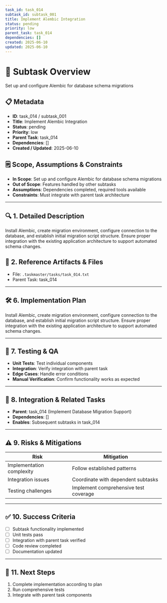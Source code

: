 ```yaml
---
task_id: task_014
subtask_id: subtask_001
title: Implement Alembic Integration
status: pending
priority: low
parent_task: task_014
dependencies: []
created: 2025-06-10
updated: 2025-06-10
---
```


# 🎯 Subtask Overview
Set up and configure Alembic for database schema migrations

## 📋 Metadata
- **ID**: task_014 / subtask_001
- **Title**: Implement Alembic Integration
- **Status**: pending
- **Priority**: low
- **Parent Task**: task_014
- **Dependencies**: []
- **Created / Updated**: 2025-06-10

## 🗒️ Scope, Assumptions & Constraints
- **In Scope**: Set up and configure Alembic for database schema migrations
- **Out of Scope**: Features handled by other subtasks
- **Assumptions**: Dependencies completed, required tools available
- **Constraints**: Must integrate with parent task architecture

---

## 🔍 1. Detailed Description
Install Alembic, create migration environment, configure connection to the database, and establish initial migration script structure. Ensure proper integration with the existing application architecture to support automated schema changes.

## 📁 2. Reference Artifacts & Files
- File: `.taskmaster/tasks/task_014.txt`
- Parent Task: task_014

---

## 🛠️ 6. Implementation Plan
Install Alembic, create migration environment, configure connection to the database, and establish initial migration script structure. Ensure proper integration with the existing application architecture to support automated schema changes.

---

## 🧪 7. Testing & QA
- **Unit Tests**: Test individual components
- **Integration**: Verify integration with parent task
- **Edge Cases**: Handle error conditions
- **Manual Verification**: Confirm functionality works as expected

---

## 🔗 8. Integration & Related Tasks
- **Parent**: task_014 (Implement Database Migration Support)
- **Dependencies**: []
- **Enables**: Subsequent subtasks in task_014

---

## ⚠️ 9. Risks & Mitigations
| Risk | Mitigation |
|------|------------|
| Implementation complexity | Follow established patterns |
| Integration issues | Coordinate with dependent subtasks |
| Testing challenges | Implement comprehensive test coverage |

---

## ✅ 10. Success Criteria
- [ ] Subtask functionality implemented
- [ ] Unit tests pass
- [ ] Integration with parent task verified
- [ ] Code review completed
- [ ] Documentation updated

---

## 🚀 11. Next Steps
1. Complete implementation according to plan
2. Run comprehensive tests
3. Integrate with parent task components
